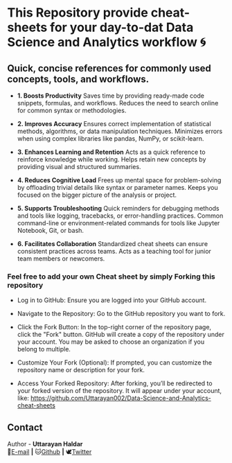 # This Repository provide cheat-sheets for your day-to-dat Data Science and Analytics workflow 🌀

## Quick, concise references for commonly used concepts, tools, and workflows. 
- **1. Boosts Productivity**
Saves time by providing ready-made code snippets, formulas, and workflows.
Reduces the need to search online for common syntax or methodologies.

- **2. Improves Accuracy**
Ensures correct implementation of statistical methods, algorithms, or data manipulation techniques.
Minimizes errors when using complex libraries like pandas, NumPy, or scikit-learn.

- **3. Enhances Learning and Retention**
Acts as a quick reference to reinforce knowledge while working.
Helps retain new concepts by providing visual and structured summaries.

- **4. Reduces Cognitive Load**
Frees up mental space for problem-solving by offloading trivial details like syntax or parameter names.
Keeps you focused on the bigger picture of the analysis or project.

- **5. Supports Troubleshooting**
Quick reminders for debugging methods and tools like logging, tracebacks, or error-handling practices.
Common command-line or environment-related commands for tools like Jupyter Notebook, Git, or bash.

- **6. Facilitates Collaboration**
Standardized cheat sheets can ensure consistent practices across teams.
Acts as a teaching tool for junior team members or newcomers.

### Feel free to add your own Cheat sheet by simply Forking this repository
 - Log in to GitHub: Ensure you are logged into your GitHub account.

 - Navigate to the Repository: Go to the GitHub repository you want to fork.

 - Click the Fork Button:
In the top-right corner of the repository page, click the "Fork" button.
GitHub will create a copy of the repository under your account. You may be asked to choose an organization if you belong to multiple.

 - Customize Your Fork (Optional):
If prompted, you can customize the repository name or description for your fork.

 - Access Your Forked Repository:
After forking, you’ll be redirected to your forked version of the repository. It will appear under your account, like:
https://github.com/Uttarayan002/Data-Science-and-Analytics-cheat-sheets

## Contact 
Author - **Uttarayan Haldar**                                                                                                                                                                                
 📩[E-mail](uttarayanhaldar433@gmail.com) **|**  🐱[Github](https://github.com/Uttarayan002) **|** 🕊️[Twitter](https://x.com/UHaldar22)                                                                
